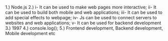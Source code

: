 1.) Node.js
2.) i- It can be used to make web pages more interactive; ii- It can be used to build both mobile and web applications; iii- It can be used to add special effects to webpage; iv- Js can be used to connect servers to websites and web applications; v- It can be used for backend development
3.) 1997
4.) console.log();
5.) Frontend development, Backend development, Mobile development etc
